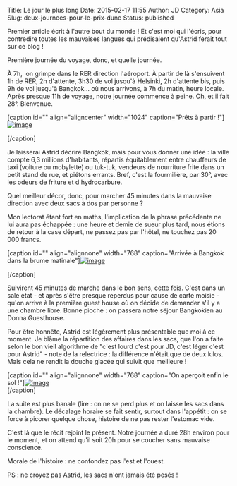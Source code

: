 Title: Le jour le plus long
Date: 2015-02-17 11:55
Author: JD
Category: Asia
Slug: deux-journees-pour-le-prix-dune
Status: published

Premier article écrit à l'autre bout du monde ! Et c'est moi qui
l'écris, pour contredire toutes les mauvaises langues qui prédisaient
qu'Astrid ferait tout sur ce blog !

Première journée du voyage, donc, et quelle journée.

<!--more-->

À 7h,  on grimpe dans le RER direction l'aéroport. À partir de là
s'ensuivent 1h de RER, 2h d'attente, 3h30 de vol jusqu'à Helsinki, 2h
d'attente bis, puis 9h de vol jusqu'à Bangkok... où nous arrivons, à 7h
du matin, heure locale. Après presque 11h de voyage, notre journée
commence à peine. Oh, et il fait 28°. Bienvenue.

[caption id="" align="aligncenter" width="1024" caption="Prêts à partir
!"][![image](https://astridetjdenasie.files.wordpress.com/2015/02/wpid-billets.jpg?w=1024 "Billets")](https://astridetjdenasie.files.wordpress.com/2015/02/wpid-billets.jpg)

[/caption]

Je laisserai Astrid décrire Bangkok, mais pour vous donner une idée : la
ville compte 6,3 millions d'habitants, répartis équitablement entre
chauffeurs de taxi (voiture ou mobylette) ou tuk-tuk, vendeurs de
nourriture frite dans un petit stand de rue, et piétons errants. Bref,
c'est la fourmilière, par 30°, avec les odeurs de friture et
d'hydrocarbure.

Quel meilleur décor, donc, pour marcher 45 minutes dans la mauvaise
direction avec deux sacs à dos par personne ?

Mon lectorat étant fort en maths, l'implication de la phrase précédente
ne lui aura pas échappée : une heure et demie de sueur plus tard, nous
étions de retour à la case départ, ne passez pas par l'hôtel, ne touchez
pas 20 000 francs.

[caption id="" align="alignnone" width="768" caption="Arrivée à Bangkok
dans la brume
matinale"][![image](https://astridetjdenasie.files.wordpress.com/2015/02/wpid-2015-02-17-17-46-07-jpg.jpeg?w=768 "Brume")](https://astridetjdenasie.files.wordpress.com/2015/02/wpid-2015-02-17-17-46-07-jpg.jpeg)

[/caption]

Suivirent 45 minutes de marche dans le bon sens, cette fois. C'est dans
un sale état - et après s'être presque reperdus pour cause de carte
moisie - qu'on arrive à la première guest house où on décide de demander
s'il y a une chambre libre. Bonne pioche : on passera notre séjour
Bangkokien au Donna Guesthouse.

Pour être honnête, Astrid est légèrement plus présentable que moi à ce
moment. Je blâme la répartition des affaires dans les sacs, que l'on a
faite selon le bon vieil algorithme de "c'est lourd c'est pour JD, c'est
léger c'est pour Astrid" - note de la relectrice : la différence n'était
que de deux kilos. Mais cela ne rendit la douche glacée qui suivit que
meilleure !

[caption id="" align="alignnone" width="768" caption="On aperçoit enfin
le sol
!"][![image](https://astridetjdenasie.files.wordpress.com/2015/02/wpid-2015-02-17-17-46-28-jpg.jpeg?w=768 "Avion Bangkok")](https://astridetjdenasie.files.wordpress.com/2015/02/wpid-2015-02-17-17-46-28-jpg.jpeg)  
[/caption]

La suite est plus banale (lire : on ne se perd plus et on laisse les
sacs dans la chambre). Le décalage horaire se fait sentir, surtout dans
l'appétit : on se force à picorer quelque chose, histoire de ne pas
rester l'estomac vide.

C'est là que le récit rejoint le présent. Notre journée a duré 28h
environ pour le moment, et on attend qu'il soit 20h pour se coucher sans
mauvaise conscience.

Morale de l'histoire : ne confondez pas l'est et l'ouest.

PS : ne croyez pas Astrid, les sacs n'ont jamais été pesés !

